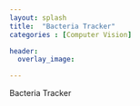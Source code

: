 ```yaml
---
layout: splash
title:  "Bacteria Tracker"
categories : [Computer Vision]

header: 
  overlay_image: 

---
```


Bacteria Tracker